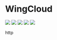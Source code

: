 # WingCloud
![](https://img.shields.io/badge/SpringCloud-Dalston.SR5-green.svg)
![](https://img.shields.io/badge/springboot-1.5.9.RELEASE-yellow.svg)
![](https://img.shields.io/badge/mybatis-3.3.0-orange.svg)
![](https://img.shields.io/badge/jdk-1.8-red.svg)
![](https://img.shields.io/badge/tomcat-8.5.23-lightgrey.svg)

http
